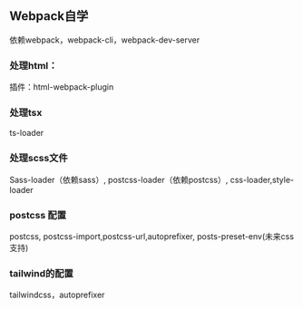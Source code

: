 ## Webpack自学

依赖webpack，webpack-cli，webpack-dev-server

### 处理html：

 插件：html-webpack-plugin

### 处理tsx 

ts-loader

### 处理scss文件

Sass-loader（依赖sass）, postcss-loader（依赖postcss）, css-loader,style-loader

### postcss 配置

postcss, postcss-import,postcss-url,autoprefixer, posts-preset-env(未来css支持)

### tailwind的配置

tailwindcss，autoprefixer